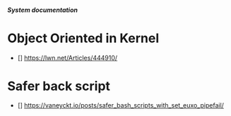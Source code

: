 ##### System documentation ####

# Object Oriented in Kernel
- [] https://lwn.net/Articles/444910/

# Safer back script
- [] https://vaneyckt.io/posts/safer_bash_scripts_with_set_euxo_pipefail/
